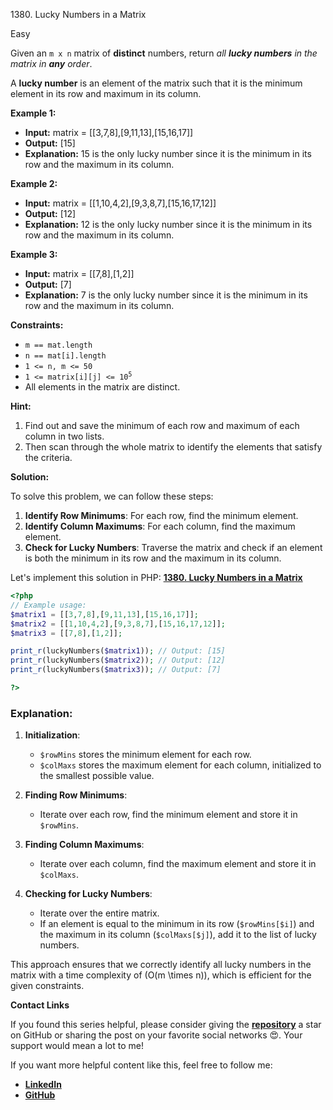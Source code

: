 1380\. Lucky Numbers in a Matrix

Easy

Given an `m x n` matrix of **distinct** numbers, return _all **lucky numbers** in the matrix in **any** order_.

A **lucky number** is an element of the matrix such that it is the minimum element in its row and maximum in its column.

**Example 1:**

- **Input:** matrix = [[3,7,8],[9,11,13],[15,16,17]]
- **Output:** [15]
- **Explanation:** 15 is the only lucky number since it is the minimum in its row and the maximum in its column.

**Example 2:**

- **Input:** matrix = [[1,10,4,2],[9,3,8,7],[15,16,17,12]]
- **Output:** [12]
- **Explanation:** 12 is the only lucky number since it is the minimum in its row and the maximum in its column.

**Example 3:**

- **Input:** matrix = [[7,8],[1,2]]
- **Output:** [7]
- **Explanation:** 7 is the only lucky number since it is the minimum in its row and the maximum in its column.

**Constraints:**

- <code>m == mat.length</code>
- <code>n == mat[i].length</code>
- <code>1 <= n, m <= 50</code>
- <code>1 <= matrix[i][j] <= 10<sup>5</sup></code>
- All elements in the matrix are distinct.

**Hint:**
1. Find out and save the minimum of each row and maximum of each column in two lists.
2. Then scan through the whole matrix to identify the elements that satisfy the criteria.


**Solution:**


To solve this problem, we can follow these steps:

1. **Identify Row Minimums**: For each row, find the minimum element.
2. **Identify Column Maximums**: For each column, find the maximum element.
3. **Check for Lucky Numbers**: Traverse the matrix and check if an element is both the minimum in its row and the maximum in its column.

Let's implement this solution in PHP: **[1380. Lucky Numbers in a Matrix](https://github.com/mah-shamim/leet-code-in-php/tree/main/algorithms/001380-lucky-numbers-in-a-matrix/solution.php)**

```php
<?php
// Example usage:
$matrix1 = [[3,7,8],[9,11,13],[15,16,17]];
$matrix2 = [[1,10,4,2],[9,3,8,7],[15,16,17,12]];
$matrix3 = [[7,8],[1,2]];

print_r(luckyNumbers($matrix1)); // Output: [15]
print_r(luckyNumbers($matrix2)); // Output: [12]
print_r(luckyNumbers($matrix3)); // Output: [7]

?>
```

### Explanation:

1. **Initialization**:
   - `$rowMins` stores the minimum element for each row.
   - `$colMaxs` stores the maximum element for each column, initialized to the smallest possible value.

2. **Finding Row Minimums**:
   - Iterate over each row, find the minimum element and store it in `$rowMins`.

3. **Finding Column Maximums**:
   - Iterate over each column, find the maximum element and store it in `$colMaxs`.

4. **Checking for Lucky Numbers**:
   - Iterate over the entire matrix.
   - If an element is equal to the minimum in its row (`$rowMins[$i]`) and the maximum in its column (`$colMaxs[$j]`), add it to the list of lucky numbers.

This approach ensures that we correctly identify all lucky numbers in the matrix with a time complexity of \(O(m \times n)\), which is efficient for the given constraints.


**Contact Links**

If you found this series helpful, please consider giving the **[repository](https://github.com/mah-shamim/leet-code-in-php)** a star on GitHub or sharing the post on your favorite social networks 😍. Your support would mean a lot to me!

If you want more helpful content like this, feel free to follow me:

- **[LinkedIn](https://www.linkedin.com/in/arifulhaque/)**
- **[GitHub](https://github.com/mah-shamim)**
